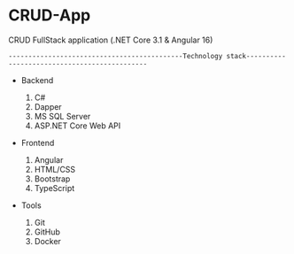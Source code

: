 # CRUD-App
CRUD FullStack application (.NET Core 3.1 &amp; Angular 16)
  
    --------------------------------------------Technology stack---------------------------------------------
- Backend
  1) C#
  2) Dapper
  3) MS SQL Server
  5) ASP.NET Core Web API

- Frontend
  1) Angular
  2) HTML/CSS
  3) Bootstrap
  4) TypeScript

- Tools
  1) Git
  2) GitHub
  3) Docker

